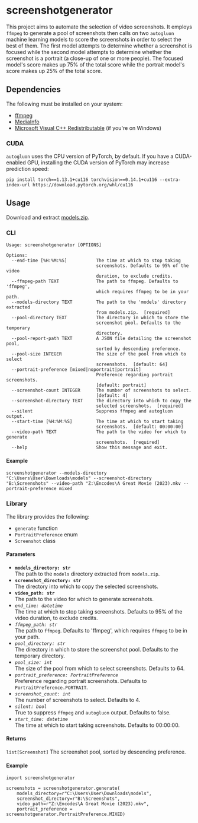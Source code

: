 # screenshotgenerator
This project aims to automate the selection of video screenshots. It employs `ffmpeg` to generate a pool of screenshots then calls on two `autogluon` machine learning models to score the screenshots in order to select the best of them. The first model attempts to determine whether a screenshot is focused while the second model attempts to determine whether the screenshot is a portrait (a close-up of one or more people). The focused model's score makes up 75% of the total score while the portrait model's score makes up 25% of the total score.

## Dependencies
The following must be installed on your system:
- [ffmpeg](https://ffmpeg.org/download.html)
- [MediaInfo](https://mediaarea.net/en/MediaInfo)
- [Microsoft Visual C++ Redistributable](https://learn.microsoft.com/en-US/cpp/windows/latest-supported-vc-redist) (if you're on Windows)

### CUDA
`autogluon` uses the CPU version of PyTorch, by default. If you have a CUDA-enabled GPU, installing the CUDA version of PyTorch may increase prediction speed:
```
pip install torch==1.13.1+cu116 torchvision==0.14.1+cu116 --extra-index-url https://download.pytorch.org/whl/cu116
```

## Usage
Download and extract [models.zip](https://drive.google.com/file/d/1oRFO0fW-fmFn-CfsdvQqNTqQgU2gaQ0B/view?usp=sharing).

### CLI
```
Usage: screenshotgenerator [OPTIONS]

Options:
  --end-time [%H:%M:%S]           The time at which to stop taking
                                  screenshots. Defaults to 95% of the video
                                  duration, to exclude credits.
  --ffmpeg-path TEXT              The path to ffmpeg. Defaults to 'ffmpeg', 
                                  which requires ffmpeg to be in your path.
  --models-directory TEXT         The path to the 'models' directory extracted
                                  from models.zip.  [required]
  --pool-directory TEXT           The directory in which to store the
                                  screenshot pool. Defaults to the temporary 
                                  directory.
  --pool-report-path TEXT         A JSON file detailing the screenshot pool,
                                  sorted by descending preference.
  --pool-size INTEGER             The size of the pool from which to select
                                  screenshots.  [default: 64]
  --portrait-preference [mixed|noportrait|portrait]
                                  Preference regarding portrait screenshots.
                                  [default: portrait]
  --screenshot-count INTEGER      The number of screenshots to select.
                                  [default: 4]
  --screenshot-directory TEXT     The directory into which to copy the
                                  selected screenshots.  [required]
  --silent                        Suppress ffmpeg and autogluon output.
  --start-time [%H:%M:%S]         The time at which to start taking
                                  screenshots.  [default: 00:00:00]
  --video-path TEXT               The path to the video for which to generate
                                  screenshots.  [required]
  --help                          Show this message and exit.
```

#### Example
```
screenshotgenerator --models-directory "C:\Users\User\Downloads\models" --screenshot-directory "B:\Screenshots" --video-path "Z:\Encodes\A Great Movie (2023).mkv --portrait-preference mixed
```

### Library
The library provides the following:
- `generate` function
- `PortraitPreference` enum
- `Screenshot` class

#### Parameters
- **`models_directory: str`**  
The path to the `models` directory extracted from `models.zip`.
- **`screenshot_directory: str`**  
The directory into which to copy the selected screenshots.
- **`video_path: str`**  
The path to the video for which to generate screenshots.
- _`end_time: datetime`_  
The time at which to stop taking screenshots. Defaults to 95% of the video duration, to exclude credits.
- _`ffmpeg_path: str`_  
The path to `ffmpeg`. Defaults to 'ffmpeg', which requires `ffmpeg` to be in your path.
- _`pool_directory: str`_  
The directory in which to store the screenshot pool. Defaults to the temporary directory.
- _`pool_size: int`_  
The size of the pool from which to select screenshots. Defaults to 64.
- _`portrait_preference: PortraitPreference`_  
Preference regarding portrait screenshots. Defaults to `PortraitPreference.PORTRAIT`.
- _`screenshot_count: int`_  
The number of screenshots to select. Defaults to 4.
- _`silent: bool`_  
True to suppress `ffmpeg` and `autogluon` output. Defaults to false.
- _`start_time: datetime`_  
The time at which to start taking screenshots. Defaults to 00:00:00.

#### Returns
`list[Screenshot]` The screenshot pool, sorted by descending preference.

#### Example
```
import screenshotgenerator

screenshots = screenshotgenerator.generate(
    models_directory=r"C:\Users\User\Downloads\models",
    screenshot_directory=r"B:\Screenshots",
    video_path=r"Z:\Encodes\A Great Movie (2023).mkv",
    portrait_preference = screenshotgenerator.PortraitPreference.MIXED)
```
